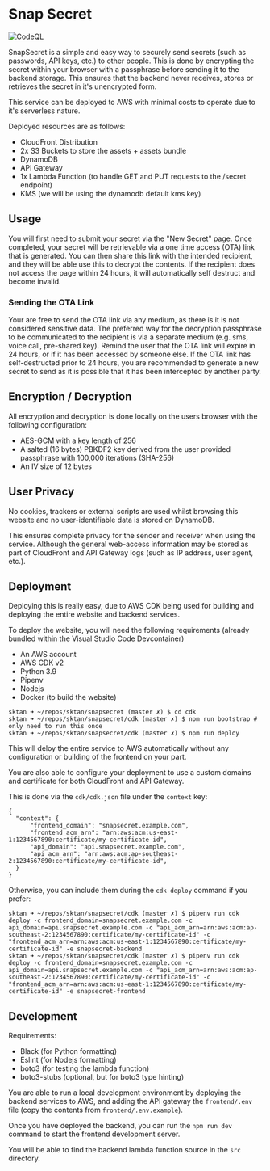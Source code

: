 # Snap Secret

[![CodeQL](https://github.com/sktan/snapsecret/actions/workflows/codeql-analysis.yml/badge.svg)](https://github.com/sktan/snapsecret/actions/workflows/codeql-analysis.yml)

SnapSecret is a simple and easy way to securely send secrets (such as passwords, API keys, etc.) to other people.
This is done by encrypting the secret within your browser with a passphrase before sending it to the backend storage.
This ensures that the backend never receives, stores or retrieves the secret in it's unencrypted form.

This service can be deployed to AWS with minimal costs to operate due to it's serverless nature.

Deployed resources are as follows:
- CloudFront Distribution
- 2x S3 Buckets to store the assets + assets bundle
- DynamoDB
- API Gateway
- 1x Lambda Function (to handle GET and PUT requests to the /secret endpoint)
- KMS (we will be using the dynamodb default kms key)

## Usage

You will first need to submit your secret via the "New Secret" page.
Once completed, your secret will be retrievable via a one time access
(OTA) link that is generated. You can then share this link with the
intended recipient, and they will be able use this to decrypt the
contents. If the recipient does not access the page within 24 hours, it
will automatically self destruct and become invalid.

### Sending the OTA Link

Your are free to send the OTA link via any medium, as there is it is not
considered sensitive data. The preferred way for the decryption
passphrase to be communicated to the recipient is via a separate medium
(e.g. sms, voice call, pre-shared key). Remind the user that the OTA
link will expire in 24 hours, or if it has been accessed by someone
else. If the OTA link has self-destructed prior to 24 hours, you are
recommended to generate a new secret to send as it is possible that it
has been intercepted by another party.

## Encryption / Decryption

All encryption and decryption is done locally on the users browser with the following configuration:

- AES-GCM with a key length of 256
- A salted (16 bytes) PBKDF2 key derived from the user provided passphrase with 100,000 iterations (SHA-256)
- An IV size of 12 bytes

## User Privacy

No cookies, trackers or external scripts are used whilst browsing this website and no user-identifiable data is stored on DynamoDB.

This ensures complete privacy for the sender and receiver when using the service.
Although the general web-access information may be stored as part of CloudFront and API Gateway logs (such as IP address, user agent, etc.).

## Deployment

Deploying this is really easy, due to AWS CDK being used for building and deploying the entire website and backend services.

To deploy the website, you will need the following requirements (already bundled within the Visual Studio Code Devcontainer)
- An AWS account
- AWS CDK v2
- Python 3.9
- Pipenv
- Nodejs
- Docker (to build the website)

```
sktan ➜ ~/repos/sktan/snapsecret (master ✗) $ cd cdk
sktan ➜ ~/repos/sktan/snapsecret/cdk (master ✗) $ npm run bootstrap # only need to run this once
sktan ➜ ~/repos/sktan/snapsecret/cdk (master ✗) $ npm run deploy
```

This will deloy the entire service to AWS automatically without any configuration or building of the frontend on your part.

You are also able to configure your deployment to use a custom domains and certificate for both CloudFront and API Gateway.

This is done via the `cdk/cdk.json` file under the `context` key:

```
{
  "context": {
      "frontend_domain": "snapsecret.example.com",
      "frontend_acm_arn": "arn:aws:acm:us-east-1:1234567890:certificate/my-certificate-id",
      "api_domain": "api.snapsecret.example.com",
      "api_acm_arn": "arn:aws:acm:ap-southeast-2:1234567890:certificate/my-certificate-id",
  }
}
```

Otherwise, you can include them during the `cdk deploy` command if you prefer:

```
sktan ➜ ~/repos/sktan/snapsecret/cdk (master ✗) $ pipenv run cdk deploy -c frontend_domain=snapsecret.example.com -c api_domain=api.snapsecret.example.com -c "api_acm_arn=arn:aws:acm:ap-southeast-2:1234567890:certificate/my-certificate-id" -c "frontend_acm_arn=arn:aws:acm:us-east-1:1234567890:certificate/my-certificate-id" -e snapsecret-backend
sktan ➜ ~/repos/sktan/snapsecret/cdk (master ✗) $ pipenv run cdk deploy -c frontend_domain=snapsecret.example.com -c api_domain=api.snapsecret.example.com -c "api_acm_arn=arn:aws:acm:ap-southeast-2:1234567890:certificate/my-certificate-id" -c "frontend_acm_arn=arn:aws:acm:us-east-1:1234567890:certificate/my-certificate-id" -e snapsecret-frontend
```

## Development

Requirements:
- Black (for Python formatting)
- Eslint (for Nodejs formatting)
- boto3 (for testing the lambda function)
- boto3-stubs (optional, but for boto3 type hinting)

You are able to run a local development environment by deploying the backend services to AWS, and adding the API gateway the `frontend/.env` file (copy the contents from `frontend/.env.example`).

Once you have deployed the backend, you can run the `npm run dev` command to start the frontend development server.

You will be able to find the backend lambda function source in the `src` directory.
